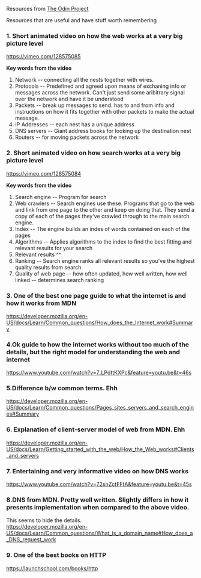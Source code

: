 Resources from [The Odin Project](https://www.theodinproject.com/courses/web-development-101/lessons/how-does-the-web-work)

Resources that are useful and have stuff worth remembering


### 1. Short animated video on how the web works at a very big picture level
https://vimeo.com/128575085  
  
**Key words from the video**
1. Network -- connecting all the nests together with wires.
2. Protocols -- Predefined and agreed upon means of exchaning info or messages across the network. Can't just send some aribitrary signal over the network and have it be understood
3. Packets -- break up messages to send. has to and from info and instructions on how it fits together with other packets to make the actual message.
4. IP Addresses -- each nest has a unique address
5. DNS servers -- Giant address books for looking up the destination nest
6. Routers -- for moving packets across the network 


### 2. Short animated video on how search works at a very big picture level  
https://vimeo.com/128575084  
  
**Key words from the video**
1. Search engine -- Program for search
2. Web crawlers -- Search engines use these. Programs that go to the web and link from one page to the other and keep on doing that. They send a copy of each of the pages they've crawled through to the main search engine.
3. Index -- The engine builds an indes of words contained on each of the pages
4. Algorithms -- Applies algorithms to the index to find the best fitting and relevant results for your search
5. Relevant results ^^
6. Ranking -- Search engine ranks all relevant results so you've the highest quality results from search
7. Quality of web page -- how often updated, how well written, how well linked -- determines search ranking

### 3. One of the best one page guide to what the internet is and how it works from MDN    
https://developer.mozilla.org/en-US/docs/Learn/Common_questions/How_does_the_Internet_work#Summary  

### 4.Ok guide to how the internet works without too much of the details, but the right model for understanding the web and internet    
https://www.youtube.com/watch?v=7_LPdttKXPc&feature=youtu.be&t=46s  

### 5.Difference b/w common terms. Ehh    
https://developer.mozilla.org/en-US/docs/Learn/Common_questions/Pages_sites_servers_and_search_engines#Summary  

### 6. Explanation of client-server model of web from MDN. Ehh    
https://developer.mozilla.org/en-US/docs/Learn/Getting_started_with_the_web/How_the_Web_works#Clients_and_servers  

### 7. Entertaining and very informative video on how DNS works  
https://www.youtube.com/watch?v=72snZctFFtA&feature=youtu.be&t=45s  

### 8.DNS from MDN. Pretty well written. Slightly differs in how it presents implementation when compared to the above video.
This seems to hide the details.  
https://developer.mozilla.org/en-US/docs/Learn/Common_questions/What_is_a_domain_name#How_does_a_DNS_request_work  

### 9. One of the best books on HTTP    
https://launchschool.com/books/http
